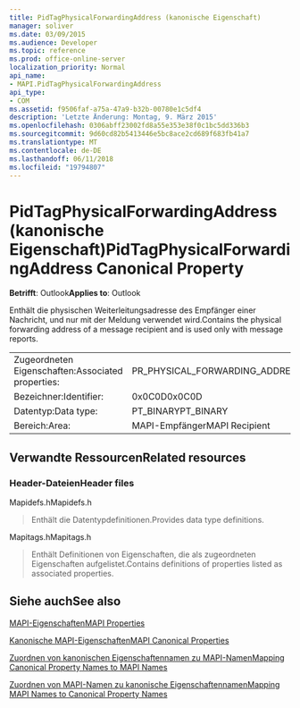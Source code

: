```yaml
---
title: PidTagPhysicalForwardingAddress (kanonische Eigenschaft)
manager: soliver
ms.date: 03/09/2015
ms.audience: Developer
ms.topic: reference
ms.prod: office-online-server
localization_priority: Normal
api_name:
- MAPI.PidTagPhysicalForwardingAddress
api_type:
- COM
ms.assetid: f9506faf-a75a-47a9-b32b-00780e1c5df4
description: 'Letzte Änderung: Montag, 9. März 2015'
ms.openlocfilehash: 0306abff23002fd8a55e353e38f0c1bc5dd336b3
ms.sourcegitcommit: 9d60cd82b5413446e5bc8ace2cd689f683fb41a7
ms.translationtype: MT
ms.contentlocale: de-DE
ms.lasthandoff: 06/11/2018
ms.locfileid: "19794807"
---
```

# <a name="pidtagphysicalforwardingaddress-canonical-property"></a><span data-ttu-id="9c32f-103">PidTagPhysicalForwardingAddress (kanonische Eigenschaft)</span><span class="sxs-lookup"><span data-stu-id="9c32f-103">PidTagPhysicalForwardingAddress Canonical Property</span></span>

  
  
<span data-ttu-id="9c32f-104">**Betrifft**: Outlook</span><span class="sxs-lookup"><span data-stu-id="9c32f-104">**Applies to**: Outlook</span></span> 
  
<span data-ttu-id="9c32f-105">Enthält die physischen Weiterleitungsadresse des Empfänger einer Nachricht, und nur mit der Meldung verwendet wird.</span><span class="sxs-lookup"><span data-stu-id="9c32f-105">Contains the physical forwarding address of a message recipient and is used only with message reports.</span></span>
  
|||
|:-----|:-----|
|<span data-ttu-id="9c32f-106">Zugeordneten Eigenschaften:</span><span class="sxs-lookup"><span data-stu-id="9c32f-106">Associated properties:</span></span>  <br/> |<span data-ttu-id="9c32f-107">PR_PHYSICAL_FORWARDING_ADDRESS</span><span class="sxs-lookup"><span data-stu-id="9c32f-107">PR_PHYSICAL_FORWARDING_ADDRESS</span></span>  <br/> |
|<span data-ttu-id="9c32f-108">Bezeichner:</span><span class="sxs-lookup"><span data-stu-id="9c32f-108">Identifier:</span></span>  <br/> |<span data-ttu-id="9c32f-109">0x0C0D</span><span class="sxs-lookup"><span data-stu-id="9c32f-109">0x0C0D</span></span>  <br/> |
|<span data-ttu-id="9c32f-110">Datentyp:</span><span class="sxs-lookup"><span data-stu-id="9c32f-110">Data type:</span></span>  <br/> |<span data-ttu-id="9c32f-111">PT_BINARY</span><span class="sxs-lookup"><span data-stu-id="9c32f-111">PT_BINARY</span></span>  <br/> |
|<span data-ttu-id="9c32f-112">Bereich:</span><span class="sxs-lookup"><span data-stu-id="9c32f-112">Area:</span></span>  <br/> |<span data-ttu-id="9c32f-113">MAPI-Empfänger</span><span class="sxs-lookup"><span data-stu-id="9c32f-113">MAPI Recipient</span></span>  <br/> |
   
## <a name="related-resources"></a><span data-ttu-id="9c32f-114">Verwandte Ressourcen</span><span class="sxs-lookup"><span data-stu-id="9c32f-114">Related resources</span></span>

### <a name="header-files"></a><span data-ttu-id="9c32f-115">Header-Dateien</span><span class="sxs-lookup"><span data-stu-id="9c32f-115">Header files</span></span>

<span data-ttu-id="9c32f-116">Mapidefs.h</span><span class="sxs-lookup"><span data-stu-id="9c32f-116">Mapidefs.h</span></span>
  
> <span data-ttu-id="9c32f-117">Enthält die Datentypdefinitionen.</span><span class="sxs-lookup"><span data-stu-id="9c32f-117">Provides data type definitions.</span></span>
    
<span data-ttu-id="9c32f-118">Mapitags.h</span><span class="sxs-lookup"><span data-stu-id="9c32f-118">Mapitags.h</span></span>
  
> <span data-ttu-id="9c32f-119">Enthält Definitionen von Eigenschaften, die als zugeordneten Eigenschaften aufgelistet.</span><span class="sxs-lookup"><span data-stu-id="9c32f-119">Contains definitions of properties listed as associated properties.</span></span>
    
## <a name="see-also"></a><span data-ttu-id="9c32f-120">Siehe auch</span><span class="sxs-lookup"><span data-stu-id="9c32f-120">See also</span></span>



[<span data-ttu-id="9c32f-121">MAPI-Eigenschaften</span><span class="sxs-lookup"><span data-stu-id="9c32f-121">MAPI Properties</span></span>](mapi-properties.md)
  
[<span data-ttu-id="9c32f-122">Kanonische MAPI-Eigenschaften</span><span class="sxs-lookup"><span data-stu-id="9c32f-122">MAPI Canonical Properties</span></span>](mapi-canonical-properties.md)
  
[<span data-ttu-id="9c32f-123">Zuordnen von kanonischen Eigenschaftennamen zu MAPI-Namen</span><span class="sxs-lookup"><span data-stu-id="9c32f-123">Mapping Canonical Property Names to MAPI Names</span></span>](mapping-canonical-property-names-to-mapi-names.md)
  
[<span data-ttu-id="9c32f-124">Zuordnen von MAPI-Namen zu kanonische Eigenschaftennamen</span><span class="sxs-lookup"><span data-stu-id="9c32f-124">Mapping MAPI Names to Canonical Property Names</span></span>](mapping-mapi-names-to-canonical-property-names.md)

